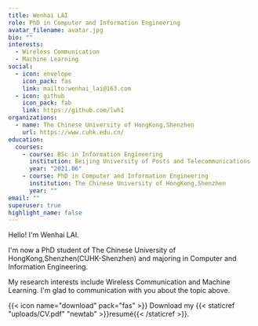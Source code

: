 ```yaml
---
title: Wenhai LAI
role: PhD in Computer and Information Engineering
avatar_filename: avatar.jpg
bio: ""
interests:
  - Wireless Communication
  - Machine Learning
social:
  - icon: envelope
    icon_pack: fas
    link: mailto:wenhai_lai@163.com
  - icon: github
    icon_pack: fab
    link: https://github.com/lwh1
organizations:
  - name: The Chinese University of HongKong,Shenzhen
    url: https://www.cuhk.edu.cn/
education:
  courses:
    - course: BSc in Information Engineering
      institution: Beijing University of Posts and Telecommunications
      year: "2021.06"
    - course: PhD in Computer and Information Engineering
      institution: The Chinese University of HongKong,Shenzhen
      year: ""
email: ""
superuser: true
highlight_name: false
---
```

Hello! I'm Wenhai LAI.

I'm now a PhD student of The Chinese University of HongKong,Shenzhen(CUHK-Shenzhen) and majoring in Computer and Information Engineering.

My research interests include Wireless Communication and Machine Learning. I'm glad to communication with you about the topic above.

{{< icon name="download" pack="fas" >}} Download my {{< staticref "uploads/CV.pdf" "newtab" >}}resumé{{< /staticref >}}.
